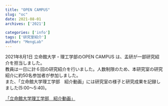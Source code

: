 ```yaml
---
title: "OPEN CAMPUS"
slug: "oc"
date: 2021-08-01
archives: ['2021']

categories: ['info']
tags: ['研究室紹介']
author: "MengLab"
---
```

2021年8月1日 立命館大学・理工学部のOPEN CAMPUS は、孟研が一部研究紹介を担当しました。  
教員は一日に計６回の研究紹介を行いました。人数制限のため、本研究室の研究紹介に約50名参加者が参加しました。  
また、「立命館大学理工学部　紹介動画」には研究室の様子と研究成果を記録しました(5:00～5:40)。

[「立命館大学理工学部　紹介動画」](https://www.youtube.com/watch?v=2gEOxGZEQno)
